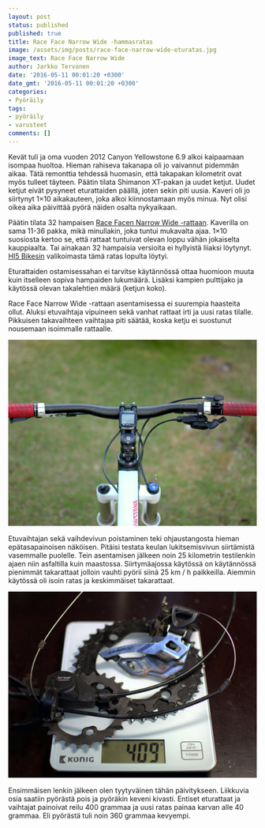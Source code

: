 ```yaml
---
layout: post
status: published
published: true
title: Race Face Narrow Wide -hammasratas
image: /assets/img/posts/race-face-narrow-wide-eturatas.jpg
image_text: Race Face Narrow Wide
author: Jarkko Tervonen
date: '2016-05-11 00:01:20 +0300'
date_gmt: '2016-05-11 00:01:20 +0300'
categories:
- Pyöräily
tags:
- pyöräily
- varusteet
comments: []
---
```

Kevät tuli ja oma vuoden 2012 Canyon Yellowstone 6.9 alkoi kaipaamaan isompaa huoltoa. Hieman rahiseva takanapa oli jo vaivannut pidemmän aikaa. Tätä remonttia tehdessä huomasin, että takapakan kilometrit ovat myös tulleet täyteen. Päätin tilata Shimanon XT-pakan ja uudet ketjut. Uudet ketjut eivät pysyneet eturattaiden päällä, joten sekin piti uusia. Kaveri oli jo siirtynyt 1&#215;10 aikakauteen, joka alkoi kiinnostamaan myös minua. Nyt olisi oikea aika päivittää pyörä näiden osalta nykyaikaan.

Päätin tilata 32 hampaisen [Race Facen Narrow Wide -rattaan](http://www.raceface.com/products/details/narrow-wide-single-ring). Kaverilla on sama 11-36 pakka, mikä minullakin, joka tuntui mukavalta ajaa. 1&#215;10 suosiosta kertoo se, että rattaat tuntuivat olevan loppu vähän jokaiselta kauppiaalta. Tai ainakaan 32 hampaisia versioita ei hyllyistä liiaksi löytynyt. [HI5 Bikesin](http://www.hi5bikes.fi/) valikoimasta tämä ratas lopulta löytyi.

Eturattaiden ostamisessahan ei tarvitse käytännössä ottaa huomioon muuta kuin itselleen sopiva hampaiden lukumäärä. Lisäksi kampien pulttijako ja käytössä olevan takalehtien määrä (ketjun koko).

Race Face Narrow Wide -rattaan asentamisessa ei suurempia haasteita ollut. Aluksi etuvaihtaja vipuineen sekä vanhat rattaat irti ja uusi ratas tilalle. Pikkuisen takavaihteen vaihtajaa piti säätää, koska ketju ei suostunut nousemaan isoimmalle rattaalle.

<img src="/assets/img/posts/canyon-yellowstone-ohjaustanko.jpg" alt="Canyon Yellowstone 6.9 - ohjaustanko" />

Etuvaihtajan sekä vaihdevivun poistaminen teki ohjaustangosta hieman epätasapainoisen näköisen. Pitäisi testata keulan lukitsemisvivun siirtämistä vasemmalle puolelle. Tein asentamisen jälkeen noin 25 kilometrin testilenkin ajaen niin asfaltilla kuin maastossa. Siirtymäajossa käytössä on käytännössä pienimmät takarattaat jolloin vauhti pyörii siinä 25 km / h paikkeilla. Aiemmin käytössä oli isoin ratas ja keskimmäiset takarattaat.

<img src="/assets/img/posts/shimano-slx-sram-x7-vaihtaja.jpg" alt="Shimano SLX + SRAM X7 -etuvaihtaja" />

Ensimmäisen lenkin jälkeen olen tyytyväinen tähän päivitykseen. Liikkuvia osia saatiin pyörästä pois ja pyöräkin keveni kivasti. Entiset eturattaat ja vaihtajat painoivat reilu 400 grammaa ja uusi ratas painaa karvan alle 40 grammaa. Eli pyörästä tuli noin 360 grammaa kevyempi.
